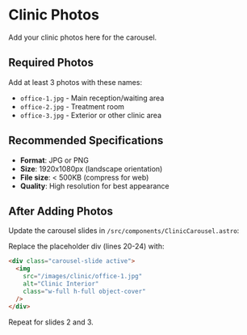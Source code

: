 # Clinic Photos

Add your clinic photos here for the carousel.

## Required Photos

Add at least 3 photos with these names:
- `office-1.jpg` - Main reception/waiting area
- `office-2.jpg` - Treatment room
- `office-3.jpg` - Exterior or other clinic area

## Recommended Specifications

- **Format**: JPG or PNG
- **Size**: 1920x1080px (landscape orientation)
- **File size**: < 500KB (compress for web)
- **Quality**: High resolution for best appearance

## After Adding Photos

Update the carousel slides in `/src/components/ClinicCarousel.astro`:

Replace the placeholder div (lines 20-24) with:
```html
<div class="carousel-slide active">
  <img
    src="/images/clinic/office-1.jpg"
    alt="Clinic Interior"
    class="w-full h-full object-cover"
  />
</div>
```

Repeat for slides 2 and 3.
